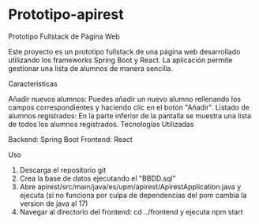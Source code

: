 # Prototipo-apirest
Prototipo Fullstack de Página Web

Este proyecto es un prototipo fullstack de una página web desarrollado utilizando los frameworks Spring Boot y React. La aplicación permite gestionar una lista de alumnos de manera sencilla.

Características

Añadir nuevos alumnos: Puedes añadir un nuevo alumno rellenando los campos correspondientes y haciendo clic en el botón "Añadir".
Listado de alumnos registrados: En la parte inferior de la pantalla se muestra una lista de todos los alumnos registrados.
Tecnologías Utilizadas

Backend: Spring Boot
Frontend: React

Uso

1. Descarga el repositorio git
2. Crea la base de datos ejecutando el "BBDD.sql"
3. Abre apirest/src/main/java/es/upm/apirest/ApirestApplication.java y ejecuta (si no funciona por culpa de dependencias del pom cambia la version de java al 17)
4. Navegar al directorio del frontend: cd ../frontend y ejecuta npm start
